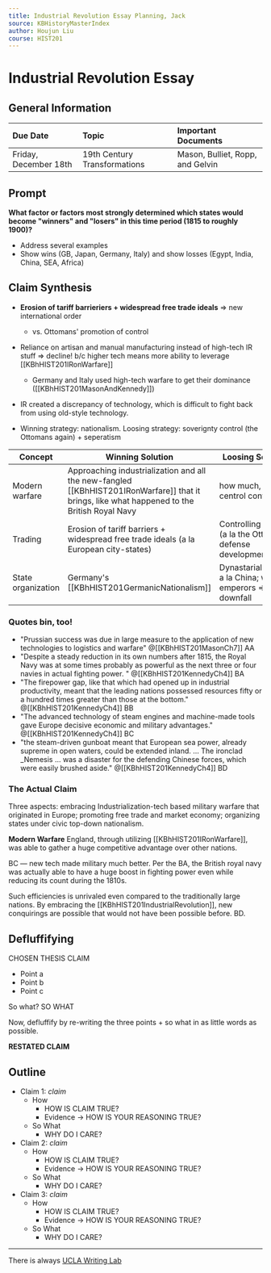 ```yaml
---
title: Industrial Revolution Essay Planning, Jack
source: KBHistoryMasterIndex
author: Houjun Liu
course: HIST201
---
```


# Industrial Revolution Essay
## General Information
| Due Date | Topic | Important Documents |
| :-- | :-- | :-- |
| Friday, December 18th | 19th Century Transformations | Mason, Bulliet, Ropp, and Gelvin |

## Prompt
**What factor or factors most strongly determined which states would become "winners" and "losers" in this time period (1815 to roughly 1900)?** 

- Address several examples
- Show wins (GB, Japan, Germany, Italy) and show losses (Egypt, India, China, SEA, Africa)

## Claim Synthesis
* **Erosion of tariff barrieriers + widespread free trade ideals** => new international order
	* vs. Ottomans' promotion of control
* Reliance on artisan and manual manufacturing instead of high-tech IR stuff => decline! b/c higher tech means more ability to leverage [[KBhHIST201IRonWarfare]]
	* Germany and Italy used high-tech warfare to get their dominance ([[KBhHIST201MasonAndKennedy]])
* IR created a discrepancy of technology, which is difficult to fight back from using old-style technology.

* Winning strategy: nationalism. Loosing strategy: soverignty control (the Ottomans again) + seperatism

| Concept | Winning Solution | Loosing Solution | 
|---|---|---|
| Modern warfare | Approaching industrialization and all the new-fangled [[KBhHIST201IRonWarfare]] that it brings, like what happened to the British Royal Navy | how much, or centrol control  | 
| Trading | Erosion of tariff barriers + widespread free trade ideals (a la European city-states) | Controlling trade (a la the Ottomans' defense developmentalism) |
| State organization | Germany's [[KBhHIST201GermanicNationalism]] | Dynastarial control a la China; weak emperors => downfall |

### Quotes bin, too!
* "Prussian success was due in large measure to the application of new technologies to logistics and warfare"   @[[KBhHIST201MasonCh7]] AA
* "Despite a steady reduction in its own numbers after 1815, the Royal Navy was at some times probably as powerful as the next three or four navies in actual fighting power. " @[[KBhHIST201KennedyCh4]] BA
* "The firepower gap, like that which had opened up in industrial productivity, meant that the leading nations possessed resources fifty or a hundred times greater than those at the bottom." @[[KBhHIST201KennedyCh4]] BB
* "The advanced technology of steam engines and machine-made tools gave Europe decisive economic and military advantages." @[[KBhHIST201KennedyCh4]] BC
* "the steam-driven gunboat meant that European sea power, already supreme in open waters, could be extended inland. ... The ironclad _Nemesis ... was a disaster for the defending Chinese forces, which were easily brushed aside." @[[KBhHIST201KennedyCh4]] BD

### The Actual Claim
Three aspects: embracing Industrialization-tech based military warfare that originated in Europe; promoting free trade and market economy; organizing states under civic top-down nationalism.

**Modern Warfare**
 England, through utilizing [[KBhHIST201IRonWarfare]], was able to gather a huge competitive advantage over other nations.

BC — new tech made military much better. Per the BA, the British royal navy was actually able to have a huge boost in fighting power even while reducing its count during the 1810s. 

Such efficiencies is unrivaled even compared to the traditionally large nations. By embracing the [[KBhHIST201IndustrialRevolution]], new conquirings are possible that would not have been possible before. BD. 


## Defluffifying
CHOSEN THESIS CLAIM

* Point a 
* Point b
* Point c

So what? SO WHAT

Now, defluffify by re-writing the three points + so what in as little words as possible.

**RESTATED CLAIM**

## Outline
- Claim 1: *claim*
	- How
		- HOW IS CLAIM TRUE?
		- Evidence -> HOW IS YOUR REASONING TRUE?
	- So What
		- WHY DO I CARE?
- Claim 2: *claim*
	- How
		- HOW IS CLAIM TRUE?
		- Evidence -> HOW IS YOUR REASONING TRUE?
	- So What
		- WHY DO I CARE?
- Claim 3: *claim*
	- How
		- HOW IS CLAIM TRUE?
		- Evidence -> HOW IS YOUR REASONING TRUE?
	- So What
		- WHY DO I CARE?

***

There is always [UCLA Writing Lab](https://wp.ucla.edu/wp-content/uploads/2016/01/UWC_handouts_What-How-So-What-Thesis-revised-5-4-15-RZ.pdf)